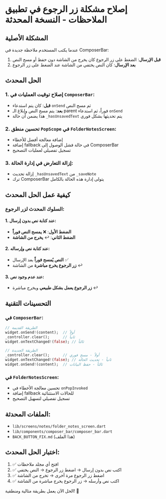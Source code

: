 # إصلاح مشكلة زر الرجوع في تطبيق الملاحظات - النسخة المحدثة

## المشكلة الأصلية
عندما يكتب المستخدم ملاحظة جديدة في ComposerBar:
1. **قبل الإرسال**: الضغط على زر الرجوع كان يخرج من الشاشة دون حفظ أو مسح النص
2. **بعد الإرسال**: كان النص يختفي من الشاشة عند الضغط على زر الرجوع

## الحل المحدث

### 1. إصلاح توقيت العمليات في `ComposerBar`:
- **قبل**: كان يتم استدعاء `onSend` ثم مسح النص
- **بعد**: يتم مسح النص وإبلاغ الـ parent فوراً، ثم استدعاء `onSend`
- هذا يضمن أن حالة `_hasUnsavedText` يتم تحديثها بشكل فوري

### 2. تحسين منطق `PopScope` في `FolderNotesScreen`:
- إضافة معالجة أفضل للأخطاء
- إضافة fallback في حالة فشل الوصول إلى ComposerBar
- تسجيل تفصيلي لعمليات التصحيح

### 3. إزالة التعارض في إدارة الحالة:
- إزالة تحديث `_hasUnsavedText` من `_saveNote`
- ترك ComposerBar يتولى إدارة هذه الحالة بالكامل

## كيفية عمل الحل المحدث

### السلوك المحدث لزر الرجوع:

#### 1. عند كتابة نص بدون إرسال:
- **الضغط الأول**: ❌ **يمسح النص فوراً**
- **الضغط الثاني**: ↩️ **يخرج من الشاشة**

#### 2. عند كتابة نص وإرساله:
- **النص يُمسح فوراً** بعد الإرسال ✅
- **زر الرجوع يخرج مباشرة** من الشاشة ↩️

#### 3. عند عدم وجود نص:
- **زر الرجوع يعمل بشكل طبيعي** ويخرج مباشرة ↩️

## التحسينات التقنية

### في `ComposerBar`:
```dart
// الطريقة القديمة
widget.onSend!(content);  // أولاً
_controller.clear();      // ثانياً
widget.onTextChanged!(false); // ثالثاً

// الطريقة الجديدة
_controller.clear();      // أولاً - مسح فوري
widget.onTextChanged!(false); // ثانياً - تحديث الحالة
widget.onSend!(content);  // ثالثاً - حفظ البيانات
```

### في `FolderNotesScreen`:
- تحسين معالجة الأخطاء في `onPopInvoked`
- إضافة fallback للحالات الاستثنائية
- تسجيل تفصيلي لتسهيل التصحيح

## الملفات المحدثة:
- `lib/screens/notes/folder_notes_screen.dart`
- `lib/components/composer_bar/composer_bar.dart`
- `BACK_BUTTON_FIX.md` (هذا الملف)

## اختبار الحل المحدث:
1. ✅ افتح أي مجلد ملاحظات
2. ✅ اكتب نص بدون إرسال → اضغط زر الرجوع → النص يختفي
3. ✅ اضغط زر الرجوع مرة أخرى → تخرج من الشاشة
4. ✅ اكتب نص وأرسله → زر الرجوع يخرج مباشرة من الشاشة

الحل الآن يعمل بطريقة مثالية ومنطقية! 🎉
